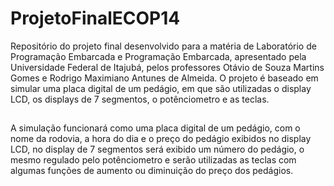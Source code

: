 # ProjetoFinalECOP14

Repositório do projeto final desenvolvido para a matéria de Laboratório de Programação Embarcada e Programação Embarcada, apresentado pela Universidade Federal de Itajubá, pelos professores Otávio de Souza Martins Gomes e Rodrigo Maximiano Antunes de Almeida. O projeto é baseado em simular uma placa digital de um pedágio, em que são utilizadas o display LCD, os displays de 7 segmentos, o potênciometro e as teclas. 
##
A simulação funcionará como uma placa digital de um pedágio, com o nome da rodovia, a hora do dia e o preço do pedágio exibidos no display LCD, no display de 7 segmentos será exibido um número do pedágio, o mesmo regulado pelo potênciometro e serão utilizadas as teclas com algumas funções de aumento ou diminuição do preço dos pedágios.


